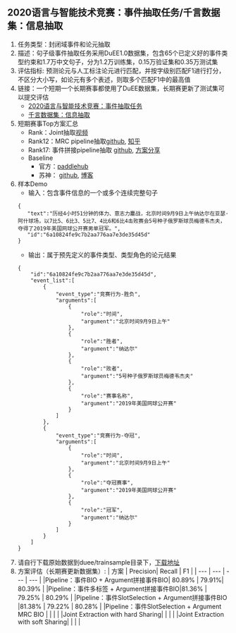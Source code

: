 ## 2020语言与智能技术竞赛：事件抽取任务/千言数据集：信息抽取
1. 任务类型：封闭域事件和论元抽取
2. 描述：句子级事件抽取任务采用DuEE1.0数据集，包含65个已定义好的事件类型约束和1.7万中文句子，分为1.2万训练集，0.15万验证集和0.35万测试集
3. 评估指标: 预测论元与人工标注论元进行匹配，并按字级别匹配F1进行打分，不区分大小写，如论元有多个表述，则取多个匹配F1中的最高值
4. 链接：一个短期一个长期赛事都使用了DuEE数据集，长期赛更新了测试集可以提交评估
    - [2020语言与智能技术竞赛：事件抽取任务](https://aistudio.baidu.com/aistudio/competition/detail/32/0/task-definition)
    - [千言数据集：信息抽取](https://aistudio.baidu.com/aistudio/competition/detail/46/0/task-definition)
5. 短期赛事Top方案汇总
    - Rank：Joint抽取[视频](https://live.baidu.com/m/media/pclive/pchome/live.html?room_id=4008201814&source=h5pre)
    - Rank12：MRC pipeline抽取[github](https://github.com/qiufengyuyi/event_extraction), [知乎](https://zhuanlan.zhihu.com/p/141237763)
    - Rank17: 事件拼接pipeline抽取 [github](https://github.com/onewaymyway/DuEE_2020), [方案分享](https://aistudio.baidu.com/aistudio/projectdetail/545914)
    - Baseline
        - 官方：[paddlehub](https://github.com/PaddlePaddle/Research/tree/master/KG/DuEE_baseline/DuEE-PaddleHub)
        - 苏神： [github](https://github.com/bojone/lic2020_baselines), [博客](https://kexue.fm/archives/7321)
6. 样本Demo
    - 输入：包含事件信息的一个或多个连续完整句子
    ```
    {
       "text":"历经4小时51分钟的体力、意志力鏖战，北京时间9月9日上午纳达尔在亚瑟·阿什球场，以7比5、6比3、5比7、4比6和6比4击败赛会5号种子俄罗斯球员梅德韦杰夫，夺得了2019年美国网球公开赛男单冠军。",
       "id":"6a10824fe9c7b2aa776aa7e3de35d45d"
    }
    ```
    - 输出：属于预先定义的事件类型、类型角色的论元结果
    ```
    {
        "id":"6a10824fe9c7b2aa776aa7e3de35d45d",
        "event_list":[
            {
                "event_type":"竞赛行为-胜负",
                "arguments":[
                    {
                        "role":"时间",
                        "argument":"北京时间9月9日上午"
                    },
                    {
                        "role":"胜者",
                        "argument":"纳达尔"
                    },
                    {
                        "role":"败者",
                        "argument":"5号种子俄罗斯球员梅德韦杰夫"
                    },
                    {
                        "role":"赛事名称",
                        "argument":"2019年美国网球公开赛"
                    }
                ]
            },
            {
                "event_type":"竞赛行为-夺冠",
                "arguments":[
                    {
                        "role":"时间",
                        "argument":"北京时间9月9日上午"
                    },
                    {
                        "role":"夺冠赛事",
                        "argument":"2019年美国网球公开赛"
                    },
                    {
                        "role":"冠军",
                        "argument":"纳达尔"
                    }
                ]
            }
        ]
    }
    ```
7. 请自行下载原始数据到duee/trainsample目录下，[下载地址](https://aistudio.baidu.com/aistudio/competition/detail/46/0/datasets)
8. 方案评估（长期赛更新数据集）:
| 方案    | Precision|  Recall  | F1     |
| --- | --- | --- | --- |
|Pipeline：事件BIO + Argument拼接事件BIO| 80.89% | 79.91%| 80.39% |
|Pipeline：事件多标签 + Argument拼接事件BIO|81.36% | 79.25% | 80.29% |
|Pipeline：事件SlotSelection + Argument拼接事件BIO  |81.38% | 79.22% | 80.28% |
|Pipeline：事件SlotSelection + Argument MRC BIO | |  |  |
|Joint Extraction with hard Sharing| |  |  |
|Joint Extraction with soft Sharing| |  |  |

